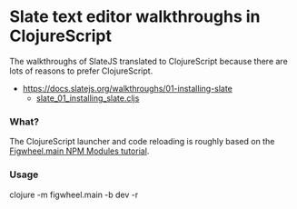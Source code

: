 # Slate text editor walkthroughs in ClojureScript

The walkthroughs of SlateJS translated to ClojureScript because there are lots of reasons to prefer ClojureScript.

* https://docs.slatejs.org/walkthroughs/01-installing-slate
    * [slate_01_installing_slate.cljs](src/slatecljs/slate_01_installing_slate.cljs)

### What?

The ClojureScript launcher and code reloading is roughly based on the [Figwheel.main NPM Modules tutorial](https://figwheel.org/docs/npm.html).

### Usage

clojure -m figwheel.main -b dev -r
